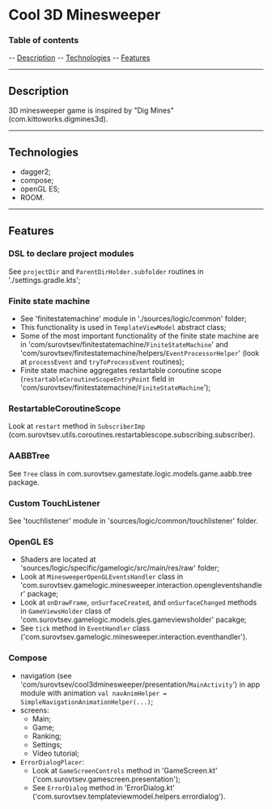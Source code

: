 # Cool 3D Minesweeper

### Table of contents
-- [Description](#description)
-- [Technologies](#technologies)
-- [Features](#features)

----

## Description
3D minesweeper game is inspired by "Dig Mines" (com.kittoworks.digmines3d).

----

## Technologies
- dagger2;
- compose;
- openGL ES;
- ROOM.

----

## Features

### DSL to declare project modules
See `projectDir` and `ParentDirHolder.subfolder` routines in './settings.gradle.kts';

### Finite state machine
- See 'finitestatemachine' module in './sources/logic/common' folder;
- This functionality is used in `TemplateViewModel` abstract class;
- Some of the most important functionality of the finite state machine are in 'com/surovtsev/finitestatemachine/`FiniteStateMachine`' and 'com/surovtsev/finitestatemachine/helpers/`EventProcessorHelper`' (look at `processEvent` and `tryToProcessEvent` routines);
- Finite state machine aggregates restartable coroutine scope (`restartableCoroutineScopeEntryPoint` field in 'com/surovtsev/finitestatemachine/`FiniteStateMachine`');

### RestartableCoroutineScope
Look at `restart` method in `SubscriberImp` (com.surovtsev.utils.coroutines.restartablescope.subscribing.subscriber).

### AABBTree
See `Tree` class in com.surovtsev.gamestate.logic.models.game.aabb.tree package.

### Custom TouchListener
See 'touchlistener' module in 'sources/logic/common/touchlistener' folder.

### OpenGL ES
- Shaders are located at 'sources/logic/specific/gamelogic/src/main/res/raw' folder;
- Look at `MinesweeperOpenGLEventsHandler` class in 'com.surovtsev.gamelogic.minesweeper.interaction.opengleventshandler' package;
- Look at `onDrawFrame`, `onSurfaceCreated`, and `onSurfaceChanged` methods in `GameViewsHolder` class of 'com.surovtsev.gamelogic.models.gles.gameviewsholder' pacakge;
- See `tick` method in `EventHandler` class ('com.surovtsev.gamelogic.minesweeper.interaction.eventhandler').

### Compose
- navigation (see 'com/surovtsev/cool3dminesweeper/presentation/`MainActivity`') in app module with animation `val navAnimHelper = SimpleNavigationAnimationHelper(...)`;
- screens:
    - Main;
    - Game;
    - Ranking;
    - Settings;
    - Video tutorial;
- `ErrorDialogPlacer`:
    - Look at `GameScreenControls` method in 'GameScreen.kt' ('com.surovtsev.gamescreen.presentation');
    - See `ErrorDialog` method in 'ErrorDialog.kt' ('com.surovtsev.templateviewmodel.helpers.errordialog').
